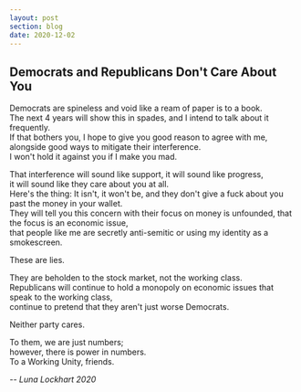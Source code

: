 ```yaml
---
layout: post
section: blog
date: 2020-12-02
---
```


## Democrats and Republicans Don't Care About You  
Democrats are spineless and void like a ream of paper is to a book.  
The next 4 years will show this in spades, and I intend to talk about it frequently.  
If that bothers you, I hope to give you good reason to agree with me,  
alongside good ways to mitigate their interference.  
I won't hold it against you if I make you mad.

That interference will sound like support, it will sound like progress,  
it will sound like they care about you at all.  
Here's the thing: It isn't, it won't be, and they don't give a fuck about you past the money in your wallet.  
They will tell you this concern with their focus on money is unfounded, that the focus is an economic issue,  
that people like me are secretly anti-semitic or using my identity as a smokescreen.

These are lies.

They are beholden to the stock market, not the working class.  
Republicans will continue to hold a monopoly on economic issues that speak to the working class,  
continue to pretend that they aren't just worse Democrats.

Neither party cares.

To them, we are just numbers;  
however, there is power in numbers.  
To a Working Unity, friends.

*-- Luna Lockhart 2020*
